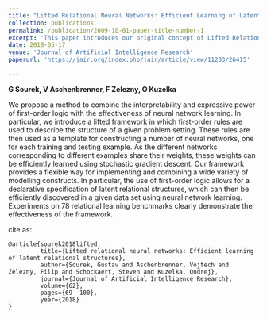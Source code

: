 ```yaml
---
title: "Lifted Relational Neural Networks: Efficient Learning of Latent Relational Structures"
collection: publications
permalink: /publication/2009-10-01-paper-title-number-1
excerpt: 'This paper introduces our original concept of Lifted Relational Neural Networks (from 2015)'
date: 2018-05-17
venue: 'Journal of Artificial Intelligence Research'
paperurl: 'https://jair.org/index.php/jair/article/view/11203/26415'

---
```

**G Sourek, V Aschenbrenner, F Zelezny, O Kuzelka**

We propose a method to combine the interpretability and expressive power of first-order logic with the effectiveness of neural network learning. In particular, we introduce a lifted framework in which first-order rules are used to describe the structure of a given problem setting. These rules are then used as a template for constructing a number of neural networks, one for each training and testing example. As the different networks corresponding to different examples share their weights, these weights can be efficiently learned using stochastic gradient descent. Our framework provides a flexible way for implementing and combining a wide variety of modelling constructs. In particular, the use of first-order logic allows for a declarative specification of latent relational structures, which can then be efficiently discovered in a given data set using neural network learning. Experiments on 78 relational learning benchmarks clearly demonstrate the effectiveness of the framework.

cite as:
```
@article{sourek2018lifted,
         title={Lifted relational neural networks: Efficient learning of latent relational structures},
         author={Sourek, Gustav and Aschenbrenner, Vojtech and Zelezny, Filip and Schockaert, Steven and Kuzelka, Ondrej},
         journal={Journal of Artificial Intelligence Research},
         volume={62},
         pages={69--100},
         year={2018}
}
```
